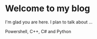 # Welcome to my blog

I'm glad you are here. I plan to talk about ...

Powershell, C++, C# and Python
